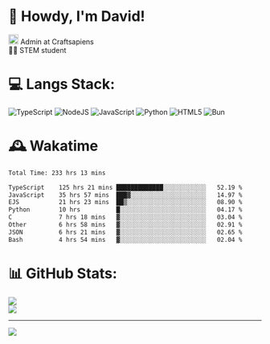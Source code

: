 # 👋 Howdy, I'm David!
<img src="https://cdn.discordapp.com/role-icons/959259258829021255/243d02ee3fbd0821de14bf13a0cde87b.webp?size=2048" height=20> Admin at Craftsapiens<br>👨‍🔬 STEM student

# 💻 Langs Stack:
![TypeScript](https://img.shields.io/badge/typescript-%23007ACC.svg?style=for-the-badge&logo=typescript&logoColor=white) ![NodeJS](https://img.shields.io/badge/node.js-6DA55F?style=for-the-badge&logo=node.js&logoColor=white) ![JavaScript](https://img.shields.io/badge/javascript-%23323330.svg?style=for-the-badge&logo=javascript&logoColor=%23F7DF1E) ![Python](https://img.shields.io/badge/python-3670A0?style=for-the-badge&logo=python&logoColor=ffdd54)  ![HTML5](https://img.shields.io/badge/html5-%23E34F26.svg?style=for-the-badge&logo=html5&logoColor=white) ![Bun](https://img.shields.io/badge/Bun-%23000000.svg?style=for-the-badge&logo=bun&logoColor=white) 

# 🕰️ Wakatime 
<!--START_SECTION:waka-->

```txt
Total Time: 233 hrs 13 mins

TypeScript    125 hrs 21 mins █████████████░░░░░░░░░░░░   52.19 %
JavaScript    35 hrs 57 mins  ███▓░░░░░░░░░░░░░░░░░░░░░   14.97 %
EJS           21 hrs 23 mins  ██▒░░░░░░░░░░░░░░░░░░░░░░   08.90 %
Python        10 hrs          █░░░░░░░░░░░░░░░░░░░░░░░░   04.17 %
C             7 hrs 18 mins   ▓░░░░░░░░░░░░░░░░░░░░░░░░   03.04 %
Other         6 hrs 58 mins   ▓░░░░░░░░░░░░░░░░░░░░░░░░   02.91 %
JSON          6 hrs 21 mins   ▓░░░░░░░░░░░░░░░░░░░░░░░░   02.65 %
Bash          4 hrs 54 mins   ▓░░░░░░░░░░░░░░░░░░░░░░░░   02.04 %
```

<!--END_SECTION:waka-->

# 📊 GitHub Stats:

![](https://github-readme-stats.vercel.app/api?username=davidcanas&theme=dark&hide_border=false&count_private=true)<br/>
![](https://github-readme-stats.vercel.app/api/top-langs/?username=davidcanas&theme=dark&hide_border=false&include_all_commits=true&count_private=true&layout=compact)

---
[![](https://visitcount.itsvg.in/api?id=davidcanas&icon=0&color=0)](https://visitcount.itsvg.in)

